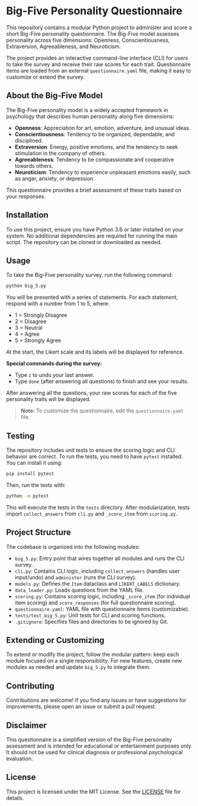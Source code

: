 # Big-Five Personality Questionnaire

This repository contains a modular Python project to administer and score a short Big-Five personality questionnaire. The Big-Five model assesses personality across five dimensions: Openness, Conscientiousness, Extraversion, Agreeableness, and Neuroticism.

The project provides an interactive command-line interface (CLI) for users to take the survey and receive their raw scores for each trait. Questionnaire items are loaded from an external `questionnaire.yaml` file, making it easy to customize or extend the survey.

## About the Big-Five Model

The Big-Five personality model is a widely accepted framework in psychology that describes human personality along five dimensions:

- **Openness**: Appreciation for art, emotion, adventure, and unusual ideas.
- **Conscientiousness**: Tendency to be organized, dependable, and disciplined.
- **Extraversion**: Energy, positive emotions, and the tendency to seek stimulation in the company of others.
- **Agreeableness**: Tendency to be compassionate and cooperative towards others.
- **Neuroticism**: Tendency to experience unpleasant emotions easily, such as anger, anxiety, or depression.

This questionnaire provides a brief assessment of these traits based on your responses.

## Installation

To use this project, ensure you have Python 3.6 or later installed on your system. No additional dependencies are required for running the main script. The repository can be cloned or downloaded as needed.

## Usage

To take the Big-Five personality survey, run the following command:

```bash
python big_5.py
```

You will be presented with a series of statements. For each statement, respond with a number from 1 to 5, where:

- 1 = Strongly Disagree
- 2 = Disagree
- 3 = Neutral
- 4 = Agree
- 5 = Strongly Agree

At the start, the Likert scale and its labels will be displayed for reference.

**Special commands during the survey:**

- Type `z` to undo your last answer.
- Type `done` (after answering all questions) to finish and see your results.

After answering all the questions, your raw scores for each of the five personality traits will be displayed.

> **Note:** To customize the questionnaire, edit the `questionnaire.yaml` file.

## Testing

The repository includes unit tests to ensure the scoring logic and CLI behavior are correct. To run the tests, you need to have `pytest` installed. You can install it using:

```bash
pip install pytest
```

Then, run the tests with:

```bash
python -m pytest
```

This will execute the tests in the `tests` directory. After modularization, tests import `collect_answers` from `cli.py` and `_score_item` from `scoring.py`.

## Project Structure

The codebase is organized into the following modules:

- `big_5.py`: Entry point that wires together all modules and runs the CLI survey.
- `cli.py`: Contains CLI logic, including `collect_answers` (handles user input/undo) and `administer` (runs the CLI survey).
- `models.py`: Defines the `Item` dataclass and `LIKERT_LABELS` dictionary.
- `data_loader.py`: Loads questions from the YAML file.
- `scoring.py`: Contains scoring logic, including `_score_item` (for individual item scoring) and `score_responses` (for full questionnaire scoring).
- `questionnaire.yaml`: YAML file with questionnaire items (customizable).
- `tests/test_big_5.py`: Unit tests for CLI and scoring functions.
- `.gitignore`: Specifies files and directories to be ignored by Git.

## Extending or Customizing

To extend or modify the project, follow the modular pattern: keep each module focused on a single responsibility. For new features, create new modules as needed and update `big_5.py` to integrate them.

## Contributing

Contributions are welcome! If you find any issues or have suggestions for improvements, please open an issue or submit a pull request.

## Disclaimer

This questionnaire is a simplified version of the Big-Five personality assessment and is intended for educational or entertainment purposes only. It should not be used for clinical diagnosis or professional psychological evaluation.

## License

This project is licensed under the MIT License. See the [LICENSE](LICENSE) file for details.
